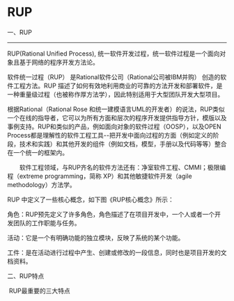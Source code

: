 # RUP



一、RUP

---

RUP(Rational Unified Process), 统一软件开发过程，统一软件过程是一个面向对象且基于网络的程序开发方法论。



软件统一过程（RUP） 是Rational软件公司（Rational公司被IBM并购） 创造的软件工程方法。RUP 描述了如何有效地利用商业的可靠的方法开发和部署软件，是一种重量级过程（也被称作厚方法学），因此特别适用于大型团队开发大型项目。



根据Rational（Rational Rose 和统一建模语言UML的开发者）的说法，RUP类似一个在线的指导者，它可以为所有方面和层次的程序开发提供指导方针，模版以及事例支持。RUP和类似的产品，例如面向对象的软件过程（OOSP），以及OPEN Process都是理解性的软件工程工具--把开发中面向过程的方面（例如定义的阶段，技术和实践）和其他开发的组件（例如文档，模型，手册以及代码等等）整合在一个统一的框架内。

　　软件工程领域，与RUP齐名的软件方法还有：净室软件工程、CMMI；极限编程（extreme programming，简称 XP）和其他敏捷软件开发（agile methodology）方法学。



RUP 中定义了一些核心概念，如下图《RUP核心概念》所示：

角色：RUP预先定义了许多角色，角色描述了在项目开发中，一个人或者一个开发团队的工作职能与任务。

活动：它是一个有明确功能的独立模块，反映了系统的某个功能。

工件：是在活动进行过程中产生、创建或修改的一段信息，同时也是项目开发的文档资料。



二、RUP特点

​	RUP最重要的三大特点











